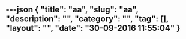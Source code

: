 ---json
{
    "title": "aa",
    "slug": "aa",
    "description": "",
    "category": "",
    "tag": [],
    "layout": "",
    "date": "30-09-2016 11:55:04"
}
---
